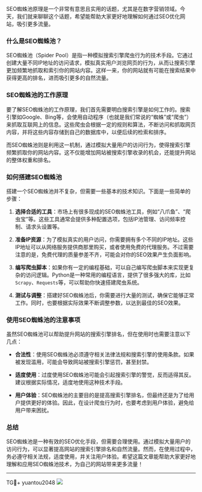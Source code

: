 SEO蜘蛛池原理是一个非常有意思且实用的话题，尤其是在数字营销领域。今天，我们就来聊聊这个话题，希望能帮助大家更好地理解如何通过SEO优化网站，吸引更多流量。

### 什么是SEO蜘蛛池？

SEO蜘蛛池（Spider Pool）是指一种模拟搜索引擎爬虫行为的技术手段。它通过创建大量不同IP地址的访问请求，模拟真实用户浏览网页的行为，从而让搜索引擎更加频繁地抓取和索引你的网站内容。这样一来，你的网站就有可能在搜索结果中获得更高的排名，进而吸引更多的自然流量。

### SEO蜘蛛池的工作原理

要了解SEO蜘蛛池的工作原理，我们首先需要明白搜索引擎是如何工作的。搜索引擎如Google、Bing等，会使用自动程序（也就是我们常说的“蜘蛛”或“爬虫”）来抓取互联网上的信息。这些爬虫会根据一定的规则和算法，不断访问和抓取网页内容，并将这些内容存储到自己的数据库中，以便后续的检索和排序。

而SEO蜘蛛池则是利用这一机制，通过模拟大量用户的访问行为，使得搜索引擎频繁抓取你的网站内容。这不仅能增加网站被搜索引擎收录的机会，还能提升网站的整体权重和排名。

### 如何搭建SEO蜘蛛池

搭建一个SEO蜘蛛池并不复杂，但需要一些基本的技术知识。下面是一些简单的步骤：

1. **选择合适的工具**：市场上有很多现成的SEO蜘蛛池工具，例如“八爪鱼”、“爬虫宝”等。这些工具通常会提供多种配置选项，包括IP池管理、访问频率控制、请求头设置等。
   
2. **准备IP资源**：为了模拟真实的用户访问，你需要拥有多个不同的IP地址。这些IP地址可以从网络服务提供商那里购买，或者使用免费的代理服务。不过需要注意的是，免费代理的质量参差不齐，可能会对你的SEO效果产生负面影响。

3. **编写爬虫脚本**：如果你有一定的编程基础，可以自己编写爬虫脚本来实现更复杂的访问逻辑。Python是一种常用的编程语言，提供了很多强大的库，比如`Scrapy`、`Requests`等，可以帮助你快速搭建爬虫系统。

4. **测试与调整**：搭建好SEO蜘蛛池后，你需要进行大量的测试，确保它能够正常工作。同时，也要根据实际效果不断调整参数，以达到最佳的SEO效果。

### 使用SEO蜘蛛池的注意事项

虽然SEO蜘蛛池可以帮助提升网站的搜索引擎排名，但在使用时也需要注意以下几点：

- **合法性**：使用SEO蜘蛛池必须遵守相关法律法规和搜索引擎的使用条款。如果被发现滥用，可能会导致网站被搜索引擎惩罚，甚至封禁。
  
- **适度使用**：过度使用SEO蜘蛛池可能会引起搜索引擎的警觉，反而适得其反。建议根据实际情况，适度地使用这种技术手段。

- **用户体验**：SEO蜘蛛池的主要目的是提高搜索引擎排名，但最终还是为了给用户提供更好的体验。因此，在设计爬虫行为时，也要考虑到用户体验，避免给用户带来困扰。

### 总结

SEO蜘蛛池是一种有效的SEO优化手段，但需要合理使用。通过模拟大量用户的访问行为，可以显著提高网站的搜索引擎排名和自然流量。然而，在使用过程中，务必遵守相关法规，适度使用，并关注用户体验。希望这篇文章能帮助大家更好地理解和应用SEO蜘蛛池技术，为自己的网站带来更多流量！

---

TG💪+ yuantou2048  ![](https://github.com/user-attachments/assets/42a5a4a5-fea9-4a1d-8aa0-73e57e430cca)